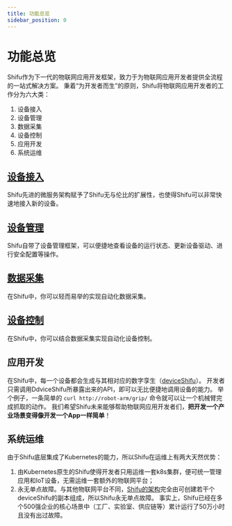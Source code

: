 ```yaml
---
title: 功能总览
sidebar_position: 0
---
```


# 功能总览
Shifu作为下一代的物联网应用开发框架，致力于为物联网应用开发者提供全流程的一站式解决方案。
秉着“为开发者而生”的原则，Shifu将物联网应用开发者的工作分为六大类：

1. 设备接入
2. 设备管理
3. 数据采集
4. 设备控制
5. 应用开发
6. 系统运维

## [设备接入](device-connection.md)
Shifu先进的微服务架构赋予了Shifu无与伦比的扩展性，也使得Shifu可以非常快速地接入新的设备。

## [设备管理](device-management.md)
Shifu自带了设备管理框架，可以便捷地查看设备的运行状态、更新设备驱动、进行安全配置等操作。

## [数据采集](device-data-collection.md)
在Shifu中，你可以轻而易举的实现自动化数据采集。

## [设备控制](device-control.md)
在Shifu中，你可以结合数据采集实现自动化设备控制。

## 应用开发
在Shifu中，每一个设备都会生成与其相对应的数字孪生（[deviceShifu](https://github.com/Edgenesis/shifu/blob/main/docs/design/design-deviceShifu-zh.md)）。
开发者只需调用DdviceShifu所暴露出来的API，即可以无比便捷地调用设备的能力。
举个例子，一条简单的 `curl http://robot-arm/grip/` 命令就可以让一个机械臂完成抓取的动作。
我们希望Shifu未来能够帮助物联网应用开发者们，**把开发一个产业场景变得像开发一个App一样简单**！

## 系统运维
由于Shifu底层集成了Kubernetes的能力，所以Shifu在运维上有两大天然优势：
1. 由Kubernetes原生的Shifu使得开发者只用运维一套k8s集群，便可统一管理应用和IoT设备，无需运维一套额外的物联网平台；
2. 永无单点故障。与其他物联网平台不同，[Shifu的架构](shifu-architecture/architecture.md)完全由可创建若干个deviceShifu的副本组成，所以Shifu永无单点故障。
事实上，Shifu已经在多个500强企业的核心场景中（工厂、实验室、供应链等）累计运行了50万小时且没有出过故障。
